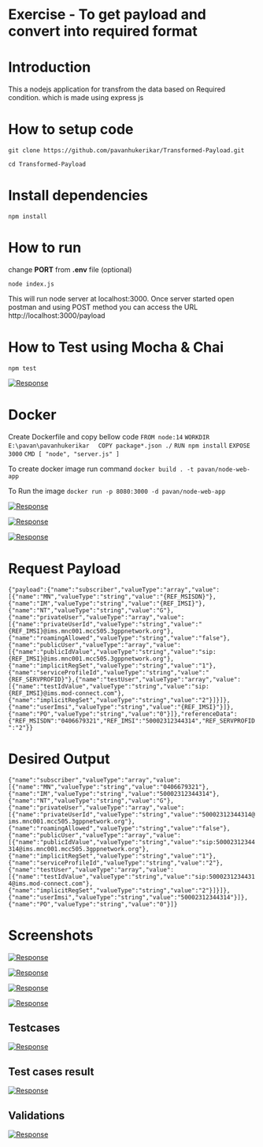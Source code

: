 # Exercise - To get payload and convert into required format
# Introduction
This a nodejs application for transfrom the data based on Required condition. which is made using express js
# How to setup code
`git clone https://github.com/pavanhukerikar/Transformed-Payload.git`

`cd Transformed-Payload`
# Install dependencies
`npm install`
# How to run
change **PORT** from **.env**  file (optional)

`node index.js`

This will run node server at localhost:3000. Once server started open postman and using POST method you can access the URL http://localhost:3000/payload

# How to Test using Mocha & Chai
`npm test`

[![Response](https://github.com/pavanhukerikar/Transformed-Payload/blob/master/screenshots/testCaseResult.png "Response")](https://github.com/pavanhukerikar/Transformed-Payload/blob/master/screenshots/testCaseResult.png "Response")

# Docker
Create Dockerfile and copy bellow code
`FROM node:14`
`WORKDIR E:\pavan\pavanhukerikar  `
`COPY package*.json ./`
`RUN npm install`
`EXPOSE 3000`
`CMD [ "node", "server.js" ]`

To create docker image run command
`docker build . -t pavan/node-web-app`

To Run the image
`docker run -p 8080:3000 -d pavan/node-web-app`

[![Response](https://github.com/pavanhukerikar/Transformed-Payload/blob/master/screenshots/dockerBuild.png "dockerBuild")](https://github.com/pavanhukerikar/Transformed-Payload/blob/master/screenshots/dockerBuild.png "dockerBuild")

[![Response](https://github.com/pavanhukerikar/Transformed-Payload/blob/master/screenshots/DockerImageApp.png "DockerImageApp")](https://github.com/pavanhukerikar/Transformed-Payload/blob/master/screenshots/DockerImageApp.png "Response")

[![Response](https://github.com/pavanhukerikar/Transformed-Payload/blob/master/screenshots/docker.png "docker")](https://github.com/pavanhukerikar/Transformed-Payload/blob/master/screenshots/docker.png "docker")




# Request Payload
`{"payload":{"name":"subscriber","valueType":"array","value":[{"name":"MN","valueType":"string","value":"{REF_MSISDN}"},{"name":"IM","valueType":"string","value":"{REF_IMSI}"},{"name":"NT","valueType":"string","value":"G"},{"name":"privateUser","valueType":"array","value":[{"name":"privateUserId","valueType":"string","value":"{REF_IMSI}@ims.mnc001.mcc505.3gppnetwork.org"},{"name":"roamingAllowed","valueType":"string","value":"false"},{"name":"publicUser","valueType":"array","value":[{"name":"publicIdValue","valueType":"string","value":"sip:{REF_IMSI}@ims.mnc001.mcc505.3gppnetwork.org"},{"name":"implicitRegSet","valueType":"string","value":"1"},{"name":"serviceProfileId","valueType":"string","value":"{REF_SERVPROFID}"},{"name":"testUser","valueType":"array","value":[{"name":"testIdValue","valueType":"string","value":"sip:{REF_IMSI}@ims.mod-connect.com"},{"name":"implicitRegSet","valueType":"string","value":"2"}]}]},{"name":"userImsi","valueType":"string","value":"{REF_IMSI}"}]},{"name":"PO","valueType":"string","value":"0"}]},"referenceData":{"REF_MSISDN":"0406679321","REF_IMSI":"50002312344314","REF_SERVPROFID":"2"}}`

# Desired Output
`{"name":"subscriber","valueType":"array","value":[{"name":"MN","valueType":"string","value":"0406679321"},{"name":"IM","valueType":"string","value":"50002312344314"},{"name":"NT","valueType":"string","value":"G"},{"name":"privateUser","valueType":"array","value":[{"name":"privateUserId","valueType":"string","value":"50002312344314@ims.mnc001.mcc505.3gppnetwork.org"},{"name":"roamingAllowed","valueType":"string","value":"false"},{"name":"publicUser","valueType":"array","value":[{"name":"publicIdValue","valueType":"string","value":"sip:50002312344314@ims.mnc001.mcc505.3gppnetwork.org"},{"name":"implicitRegSet","valueType":"string","value":"1"},{"name":"serviceProfileId","valueType":"string","value":"2"},{"name":"testUser","valueType":"array","value":[{"name":"testIdValue","valueType":"string","value":"sip:50002312344314@ims.mod-connect.com"},{"name":"implicitRegSet","valueType":"string","value":"2"}]}]},{"name":"userImsi","valueType":"string","value":"50002312344314"}]},{"name":"PO","valueType":"string","value":"0"}]}`

# Screenshots
[![Response](https://github.com/pavanhukerikar/Transformed-Payload/blob/master/screenshots/image1.png "Response")](https://github.com/pavanhukerikar/Transformed-Payload/blob/master/screenshots/image1.png "Response")

[![Response](https://github.com/pavanhukerikar/Transformed-Payload/blob/master/screenshots/image2.png "Response")](https://github.com/pavanhukerikar/Transformed-Payload/blob/master/screenshots/image2.png "Response")

[![Response](https://github.com/pavanhukerikar/Transformed-Payload/blob/master/screenshots/jsonEditorResponseScreen.png "Response")](https://github.com/pavanhukerikar/Transformed-Payload/blob/master/screenshots/jsonEditorResponseScreen.png "Response")

[![Response](https://github.com/pavanhukerikar/Transformed-Payload/blob/master/screenshots/response2.png "Response")](https://github.com/pavanhukerikar/Transformed-Payload/blob/master/screenshots/response2.png "Response")

## Testcases
[![Response](https://github.com/pavanhukerikar/Transformed-Payload/blob/master/screenshots/testCases.png "Response")](https://github.com/pavanhukerikar/Transformed-Payload/blob/master/screenshots/testCases.png "Response")

## Test cases result
[![Response](https://github.com/pavanhukerikar/Transformed-Payload/blob/master/screenshots/testCaseResult.png "Response")](https://github.com/pavanhukerikar/Transformed-Payload/blob/master/screenshots/testCaseResult.png "Response")

## Validations
[![Response](https://github.com/pavanhukerikar/Transformed-Payload/blob/master/screenshots/validation.png "validation")](https://github.com/pavanhukerikar/Transformed-Payload/blob/master/screenshots/validation.png "validation")